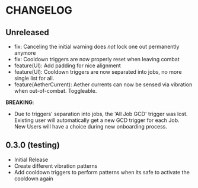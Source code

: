 ﻿# CHANGELOG

## Unreleased

- fix: Canceling the initial warning does _not_ lock one out permanently anymore
- fix: Cooldown triggers are now properly reset when leaving combat
- feature(UI): Add padding for nice alignment
- feature(UI): Cooldown triggers are now separated into jobs, no more single list for all.
- feature(AetherCurrent): Aether currents can now be sensed via vibration when out-of-combat. Toggleable.
  
**BREAKING**:

- Due to triggers' separation into jobs, the 'All Job GCD' trigger was lost.
  Existing user will automatically get a new GCD trigger for each Job.  
  New Users will have a choice during new onboarding process.

## 0.3.0 (testing)

- Initial Release
- Create different vibration patterns
- Add cooldown triggers to perform patterns when its safe to activate the cooldown again